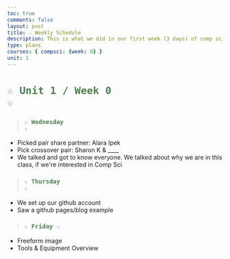 ```yaml
---
toc: true
comments: false
layout: post
title: ☆ Weekly Schedule
description: This is what we did in our first week (3 days) of comp sci
type: plans
courses: { compsci: {week: 0} }
unit: 1
---
```

 
# <code style="color: #4e804f">☆ Unit 1 / Week 0 ☆</code>

> ### <code style="color:#4e804f;">☆ Wednesday ☆</code>
- Picked pair share partner: Alara Ipek 
- Pick crossover pair: Sharon K & ____
- We talked and got to know everyone. We talked about why we are in this class, if we're interested in Comp Sci

> ### <code style="color:#4e804f;">☆ Thursday ☆</code>
- We set up our github account 
- Saw a github pages/blog example

> ### <code style="color:#4e804f;">☆ Friday ☆</code>
- Freeform image
- Tools & Equipment Overview

